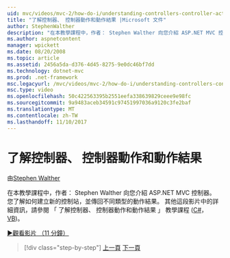 ```yaml
---
uid: mvc/videos/mvc-2/how-do-i/understanding-controllers-controller-actions-and-action-results
title: "了解控制器、 控制器動作和動作結果 |Microsoft 文件"
author: StephenWalther
description: "在本教學課程中，作者： Stephen Walther 向您介紹 ASP.NET MVC 控制器。 您了解如何建立新的控制站，並傳回不同類型的動作 res..."
ms.author: aspnetcontent
manager: wpickett
ms.date: 08/20/2008
ms.topic: article
ms.assetid: 2456a5da-d376-4d45-8275-9e0dc46bf7dd
ms.technology: dotnet-mvc
ms.prod: .net-framework
msc.legacyurl: /mvc/videos/mvc-2/how-do-i/understanding-controllers-controller-actions-and-action-results
msc.type: video
ms.openlocfilehash: 50c422563395b2551eefa338639829ceee9e98fc
ms.sourcegitcommit: 9a9483aceb34591c97451997036a9120c3fe2baf
ms.translationtype: MT
ms.contentlocale: zh-TW
ms.lasthandoff: 11/10/2017
---
```

<a name="understanding-controllers-controller-actions-and-action-results"></a>了解控制器、 控制器動作和動作結果
====================
由[Stephen Walther](https://github.com/StephenWalther)

在本教學課程中，作者： Stephen Walther 向您介紹 ASP.NET MVC 控制器。 您了解如何建立新的控制站，並傳回不同類型的動作結果。 其他這段影片中的詳細資訊，請參閱 「 了解控制器、 控制器動作和動作結果 」 教學課程 ([C#](../../../overview/older-versions-1/controllers-and-routing/aspnet-mvc-controllers-overview-cs.md)， [VB](../../../overview/older-versions-1/controllers-and-routing/asp-net-mvc-controller-overview-vb.md))。

[&#9654;觀看影片 （11 分鐘）](https://channel9.msdn.com/Blogs/ASP-NET-Site-Videos/understanding-controllers-controller-actions-and-action-results)

>[!div class="step-by-step"]
[上一頁](aspnet-mvc-controller-overview.md)
[下一頁](understanding-views-view-data-and-html-helpers.md)
